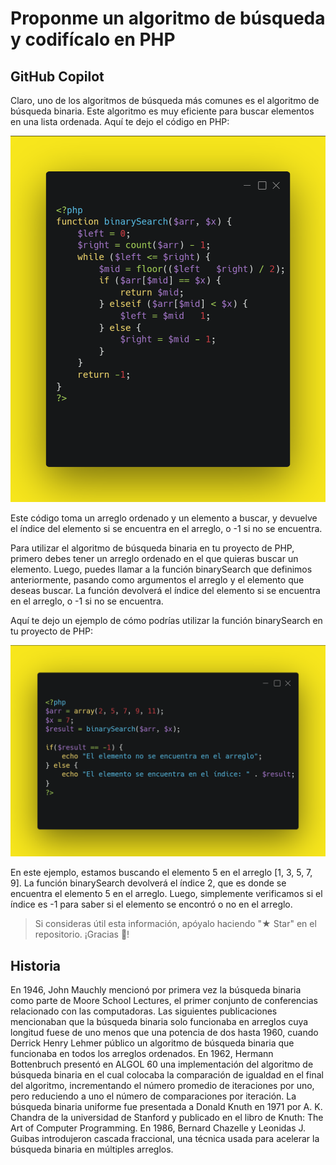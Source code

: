 # Proponme un algoritmo de búsqueda y codifícalo en PHP

## GitHub Copilot

Claro, uno de los algoritmos de búsqueda más comunes es el algoritmo de búsqueda binaria. Este algoritmo es muy eficiente para buscar elementos en una lista ordenada. Aquí te dejo el código en PHP:

![](./snippets/binarySearch.png)

Este código toma un arreglo ordenado y un elemento a buscar, y devuelve el índice del elemento si se encuentra en el arreglo, o -1 si no se encuentra.

Para utilizar el algoritmo de búsqueda binaria en tu proyecto de PHP, primero debes tener un arreglo ordenado en el que quieras buscar un elemento. Luego, puedes llamar a la función binarySearch que definimos anteriormente, pasando como argumentos el arreglo y el elemento que deseas buscar. La función devolverá el índice del elemento si se encuentra en el arreglo, o -1 si no se encuentra.

Aquí te dejo un ejemplo de cómo podrías utilizar la función binarySearch en tu proyecto de PHP:

![](./snippets/useBinarySearch.png)

En este ejemplo, estamos buscando el elemento 5 en el arreglo [1, 3, 5, 7, 9]. La función binarySearch devolverá el índice 2, que es donde se encuentra el elemento 5 en el arreglo. Luego, simplemente verificamos si el índice es -1 para saber si el elemento se encontró o no en el arreglo.

> Si consideras útil esta información, apóyalo haciendo "★ Star" en el repositorio. ¡Gracias 🙌!

## Historia

En 1946, John Mauchly mencionó por primera vez la búsqueda binaria como parte de Moore School Lectures, el primer conjunto de conferencias relacionado con las computadoras. Las siguientes publicaciones mencionaban que la búsqueda binaria solo funcionaba en arreglos cuya longitud fuese de uno menos que una potencia de dos hasta 1960, cuando Derrick Henry Lehmer público un algoritmo de búsqueda binaria que funcionaba en todos los arreglos ordenados. En 1962, Hermann Bottenbruch presentó en ALGOL 60 una implementación del algoritmo de búsqueda binaria en el cual colocaba la comparación de igualdad en el final del algoritmo, incrementando el número promedio de iteraciones por uno, pero reduciendo a uno el número de comparaciones por iteración. La búsqueda binaria uniforme fue presentada a Donald Knuth en 1971 por A. K. Chandra de la universidad de Stanford y publicado en el libro de Knuth: The Art of Computer Programming. En 1986, Bernard Chazelle y Leonidas J. Guibas introdujeron cascada fraccional, una técnica usada para acelerar la búsqueda binaria en múltiples arreglos.